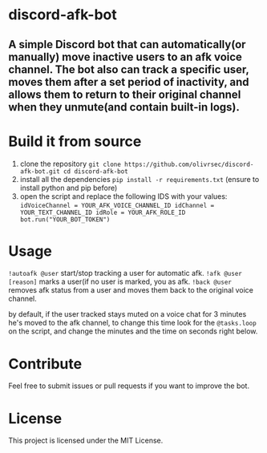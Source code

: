 # discord-afk-bot

## A simple Discord bot that can automatically(or manually) move inactive users to an afk voice channel. The bot also can track a specific user, moves them after a set period of inactivity, and allows them to return to their original channel when they unmute(and contain built-in logs).

# Build it from source
1. clone the repository
`git clone https://github.com/olivrsec/discord-afk-bot.git
 cd discord-afk-bot`
2. install all the dependencies
`pip install -r requirements.txt`
(ensure to install python and pip before)
4. open the script and replace the following IDS with your values:
`idVoiceChannel = YOUR_AFK_VOICE_CHANNEL_ID
idChannel = YOUR_TEXT_CHANNEL_ID
idRole = YOUR_AFK_ROLE_ID
bot.run("YOUR_BOT_TOKEN")`

# Usage
`!autoafk @user` 
start/stop tracking a user for automatic afk.
`!afk @user [reason]`
marks a user(if no user is marked, you  as afk.
`!back @user`
removes afk status from a user and moves them back to the original voice channel.

by default, if the user tracked stays muted on a voice chat for 3 minutes he's moved to the afk channel, to change this time look for the `@tasks.loop` on the script, and change the minutes and the time on seconds right below.

# Contribute
Feel free to submit issues or pull requests if you want to improve the bot.

# License
This project is licensed under the MIT License.
